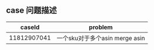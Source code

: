 ## case 问题描述 
| caseId      | problem                        |
|-------------|--------------------------------|
| 11812907041 | 一个sku对于多个asin merge asin |




